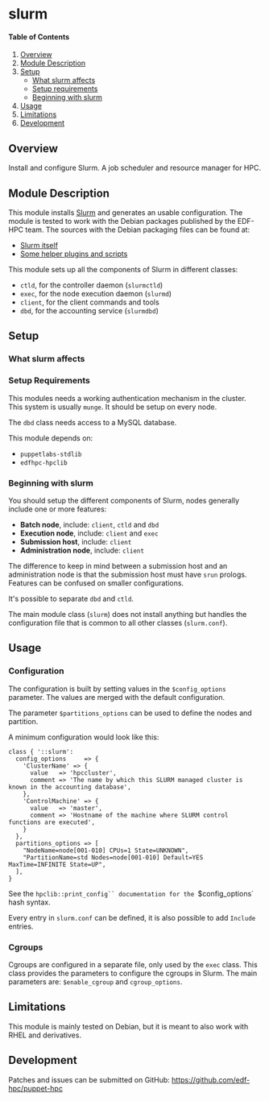 # slurm

#### Table of Contents

1. [Overview](#overview)
2. [Module Description](#module-description)
3. [Setup](#setup)
    * [What slurm affects](#what-slurm-affects)
    * [Setup requirements](#setup-requirements)
    * [Beginning with slurm](#beginning-with-slurm)
4. [Usage](#usage)
5. [Limitations](#limitations)
6. [Development](#development)

## Overview

Install and configure Slurm. A job scheduler and resource manager for HPC.

## Module Description

This module installs [Slurm](http://slurm.schedmd.com/) and generates an usable
configuration. The module is tested to work with the Debian packages published
by the EDF-HPC team. The sources with the Debian packaging files can be found at:

* [Slurm itself](https://github.com/edf-hpc/slurm-llnl)
* [Some helper plugins and
  scripts](https://github.com/edf-hpc/slurm-llnl-misc-plugins)

This module sets up all the components of Slurm in different classes:

* `ctld`, for the controller daemon (`slurmctld`)
* `exec`, for the node execution daemon (`slurmd`)
* `client`, for the client commands and tools
* `dbd`, for the accounting service (`slurmdbd`)

## Setup

### What slurm affects

### Setup Requirements

This modules needs a working authentication mechanism in the cluster. This
system is usually `munge`. It should be setup on every node.

The `dbd` class needs access to a MySQL database.

This module depends on:

* `puppetlabs-stdlib`
* `edfhpc-hpclib`

### Beginning with slurm

You should setup the different components of Slurm, nodes generally include one
or more features:

* **Batch node**, include: `client`, `ctld` and `dbd`
* **Execution node**, include: `client` and `exec`
* **Submission host**, include: `client`
* **Administration node**, include: `client`

The difference to keep in mind between a submission host and an administration
node is that the submission host must have `srun` prologs. Features can be
confused on smaller configurations.

It's possible to separate `dbd` and `ctld`.

The main module class (`slurm`) does not install anything but handles the
configuration file that is common to all other classes (`slurm.conf`).

## Usage

### Configuration

The configuration is built by setting values in the `$config_options`
parameter. The values are merged with the default configuration.

The parameter `$partitions_options` can be used to define the nodes and
partition.

A minimum configuration would look like this:

```
class { '::slurm':
  config_options     => {
    'ClusterName' => {
      value   => 'hpccluster',
      comment => 'The name by which this SLURM managed cluster is known in the accounting database',
    },
    'ControlMachine' => {
      value   => 'master',
      comment => 'Hostname of the machine where SLURM control functions are executed',
    }
  },
  partitions_options => [
    "NodeName=node[001-010] CPUs=1 State=UNKNOWN",
    "PartitionName=std Nodes=node[001-010] Default=YES MaxTime=INFINITE State=UP",
  ],
}
```

See the `hpclib::print_config`` documentation for the `$config_options` hash syntax.

Every entry in `slurm.conf` can be defined, it is also possible to add `Include` entries.

### Cgroups

Cgroups are configured in a separate file, only used by the `exec` class. This
class provides the parameters to configure the cgroups in Slurm. The main
parameters are: `$enable_cgroup` and `cgroup_options`.


## Limitations

This module is mainly tested on Debian, but it is meant to also work with RHEL and
derivatives.

## Development

Patches and issues can be submitted on GitHub:
https://github.com/edf-hpc/puppet-hpc
